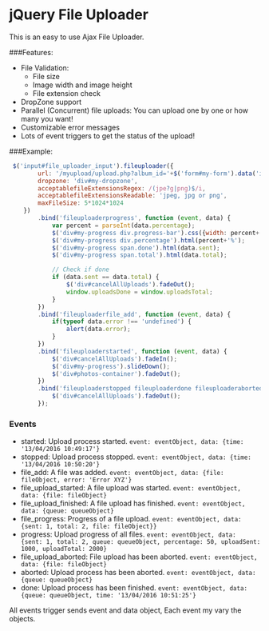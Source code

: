 # jQuery File Uploader
This is an easy to use Ajax File Uploader.

###Features:

* File Validation:
  * File size
  * Image width and image height
  * File extension check
* DropZone support
* Parallel (Concurrent) file uploads: You can upload one by one or how many you want!
* Customizable error messages
* Lots of event triggers to get the status of the upload!

###Example:
```javascript
 $('input#file_uploader_input').fileuploader({
        url: '/myupload/upload.php?album_id='+$('form#my-form').data('id'),
        dropzone: 'div#my-dropzone',
        acceptablefileExtensionsRegex: /(jpe?g|png)$/i,
        acceptablefileExtensionsReadable: 'jpeg, jpg or png',
        maxFileSize: 5*1024*1024
    })
        .bind('fileuploaderprogress', function (event, data) {             
            var percent = parseInt(data.percentage);
            $('div#my-progress div.progress-bar').css({width: percent+'%s'});
            $('div#my-progress div.percentage').html(percent+'%');
            $('div#my-progress span.done').html(data.sent);
            $('div#my-progress span.total').html(data.total);

            // Check if done
            if (data.sent == data.total) {
                $('div#cancelAllUploads').fadeOut();
                window.uploadsDone = window.uploadsTotal;
            }
        })
        .bind('fileuploaderfile_add', function (event, data) {
            if(typeof data.error !== 'undefined') {
                alert(data.error);
            }
        })
        .bind('fileuploaderstarted', function (event, data) {            
            $('div#cancelAllUploads').fadeIn();
            $('div#my-progress').slideDown();
            $('div#photos-container').fadeOut();
        })
        .bind('fileuploaderstopped fileuploaderdone fileuploaderaborted', function (event, data) {
            $('div#cancelAllUploads').fadeOut();
        });
```
### Events
* started: Upload process started. `event: eventObject, data: {time: '13/04/2016 10:49:17'}`
* stopped: Upload process stopped. `event: eventObject, data: {time: '13/04/2016 10:50:20'}`
* file_add: A file was added. `event: eventObject, data: {file: fileObject, error: 'Error XYZ'}`
* file_upload_started: A file upload was started. `event: eventObject, data: {file: fileObject}`
* file_upload_finished: A file upload has finished. `event: eventObject, data: {queue: queueObject}`
* file_progress: Progress of a file upload. `event: eventObject, data: {sent: 1, total: 2, file: fileObject}}`
* progress: Upload progress of all files. `event: eventObject, data: {sent: 1, total: 2, queue: queueObject, percentage: 50, uploadSent: 1000, uploadTotal: 2000}`
* file_upload_aborted: File upload has been aborted. `event: eventObject, data: {file: fileObject}`
* aborted: Upload process has been aborted. `event: eventObject, data: {queue: queueObject}`
* done: Upload process has been finished. `event: eventObject, data: {queue: queueObject, time: '13/04/2016 10:51:25'}`

All events trigger sends event and data object, Each event my vary the objects.
